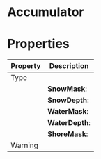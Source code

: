 # Accumulator


# Properties


| Property | Description| 
| -------- | -----------|
| Type |  |
| | **SnowMask**: <desc> |
| | **SnowDepth**: <desc> |
| | **WaterMask**: <desc> |
| | **WaterDepth**: <desc> |
| | **ShoreMask**: <desc> |
| Warning |  |






